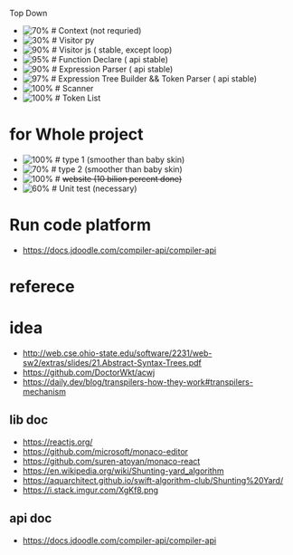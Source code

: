 Top Down

- ![70%](https://progress-bar.dev/70) # Context (not requried)
- ![30%](https://progress-bar.dev/30) # Visitor py
- ![90%](https://progress-bar.dev/90) # Visitor js ( stable, except loop)
- ![95%](https://progress-bar.dev/90) # Function Declare ( api stable)
- ![90%](https://progress-bar.dev/95) # Expression Parser ( api stable)
- ![97%](https://progress-bar.dev/80) # Expression Tree Builder && Token Parser ( api stable)
- ![100%](https://progress-bar.dev/100) # Scanner
- ![100%](https://progress-bar.dev/100) # Token List

# for Whole project

- ![100%](https://progress-bar.dev/100) # type 1 (smoother than baby skin)
- ![70%](https://progress-bar.dev/0) # type 2 (smoother than baby skin)
- ![100%](https://progress-bar.dev/100) # ~~website (10 bilion percent done)~~
- ![60%](https://progress-bar.dev/60) # Unit test (necessary)

# Run code platform

- https://docs.jdoodle.com/compiler-api/compiler-api

# referece

# idea

- http://web.cse.ohio-state.edu/software/2231/web-sw2/extras/slides/21.Abstract-Syntax-Trees.pdf
- https://github.com/DoctorWkt/acwj
- https://daily.dev/blog/transpilers-how-they-work#transpilers-mechanism

## lib doc

- https://reactjs.org/
- https://github.com/microsoft/monaco-editor
- https://github.com/suren-atoyan/monaco-react
- https://en.wikipedia.org/wiki/Shunting-yard_algorithm
- https://aquarchitect.github.io/swift-algorithm-club/Shunting%20Yard/
- https://i.stack.imgur.com/XgKf8.png

## api doc

- https://docs.jdoodle.com/compiler-api/compiler-api
